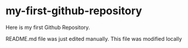 # my-first-github-repository
Here is my first Github Repository.

README.md file was just edited manually. This file was modified locally
